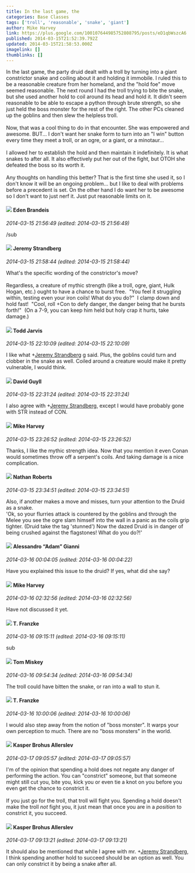 ```yaml
---
title: In the last game, the
categories: Base Classes
tags: ['troll', 'reasonable', 'snake', 'giant']
author: Mike Harvey
link: https://plus.google.com/100107644985752808795/posts/eD1qbWszcA6
published: 2014-03-15T21:52:39.792Z
updated: 2014-03-15T21:58:53.000Z
imagelink: []
thumblinks: []
---
```


In the last game, the party druid dealt with a troll by turning into a giant constrictor snake and coiling about it and holding it immobile. I ruled this to be a reasonable creature from her homeland, and the &quot;hold foe&quot; move seemed reasonable. The next round I had the troll trying to bite the snake, but she used another hold to coil around its head and hold it. It didn&#39;t seem reasonable to be able to escape a python through brute strength, so she just held the boss monster for the rest of the right. The other PCs cleaned up the goblins and then slew the helpless troll.<br /><br />Now, that was a cool thing to do in that encounter. She was empowered and awesome. BUT... I don&#39;t want her snake form to turn into an &quot;I win&quot; button every time they meet a troll, or an ogre, or a giant, or a minotaur...<br /><br />I allowed her to establish the hold and then maintain it indefinitely. It is what snakes to after all. It also effectively put her out of the fight, but OTOH she defeated the boss so its worth it.<br /><br />Any thoughts on handling this better? That is the first time she used it, so I don&#39;t know it will be an ongoing problem... but I like to deal with problems before a precedent is set. On the other hand I do want her to be awesome so I don&#39;t want to just nerf it. Just put reasonable limits on it.
<div id='comment z12lvbvwmvmydriiy04cgdvgnmq4z15jbt40k'>
  <h4><img src='{{site.baseurl}}//images/avatars/105506985637359571838_photo.jpg'> Eden Brandeis</h4>
      <p><cite>2014-03-15 21:56:49 (edited: 2014-03-15 21:56:49)</cite></p>
        <p>/sub</p>
</div>
        

<div id='comment z12lvbvwmvmydriiy04cgdvgnmq4z15jbt40k'>
  <h4><img src='{{site.baseurl}}//images/avatars/102595580176380683252_photo.jpg'> Jeremy Strandberg</h4>
      <p><cite>2014-03-15 21:58:44 (edited: 2014-03-15 21:58:44)</cite></p>
        <p>What&#39;s the specific wording of the constrictor&#39;s move?<br /><br />Regardless, a creature of mythic strength (like a troll, ogre, giant, Hulk Hogan, etc.) ought to have a chance to burst free.  &quot;You feel it struggling within, testing even your iron coils! What do you do?&quot;  I clamp down and hold fast!  &quot;Cool, roll +Con to defy danger, the danger being that he bursts forth!&quot;  (On a 7-9, you can keep him held but holy crap it hurts, take damage.)</p>
</div>
        

<div id='comment z12lvbvwmvmydriiy04cgdvgnmq4z15jbt40k'>
  <h4><img src='{{site.baseurl}}//images/avatars/102310870739815598588_photo.jpg'> Todd Jarvis</h4>
      <p><cite>2014-03-15 22:10:09 (edited: 2014-03-15 22:10:09)</cite></p>
        <p>I like what <span class="proflinkWrapper"><span class="proflinkPrefix">+</span><a class="proflink" href="https://plus.google.com/102595580176380683252" oid="102595580176380683252">Jeremy Strandberg</a></span> g said. Plus, the goblins could turn and clobber in the snake as well. Coiled around a creature would make it pretty vulnerable, I would think.</p>
</div>
        

<div id='comment z12lvbvwmvmydriiy04cgdvgnmq4z15jbt40k'>
  <h4><img src='{{site.baseurl}}//images/avatars/117134143142507309944_photo.jpg'> David Guyll</h4>
      <p><cite>2014-03-15 22:31:24 (edited: 2014-03-15 22:31:24)</cite></p>
        <p>I also agree with <span class="proflinkWrapper"><span class="proflinkPrefix">+</span><a class="proflink" href="https://plus.google.com/102595580176380683252" oid="102595580176380683252">Jeremy Strandberg</a></span>, except I would have probably gone with STR instead of CON.</p>
</div>
        

<div id='comment z12lvbvwmvmydriiy04cgdvgnmq4z15jbt40k'>
  <h4><img src='{{site.baseurl}}//images/avatars/100107644985752808795_photo.jpg'> Mike Harvey</h4>
      <p><cite>2014-03-15 23:26:52 (edited: 2014-03-15 23:26:52)</cite></p>
        <p>Thanks, I like the mythic strength idea. Now that you mention it even Conan would sometimes throw off a serpent&#39;s coils. And taking damage is a nice complication.</p>
</div>
        

<div id='comment z12lvbvwmvmydriiy04cgdvgnmq4z15jbt40k'>
  <h4><img src='{{site.baseurl}}//images/avatars/117646243340764868749_photo.jpg'> Nathan Roberts</h4>
      <p><cite>2014-03-15 23:34:51 (edited: 2014-03-15 23:34:51)</cite></p>
        <p>Also, if another makes a move and misses, turn your attention to the Druid as a snake. <br />&#39;Ok, so your flurries attack is countered by the goblins and through the Melee you see the ogre slam himself into the wall in a panic as the coils grip tighter. (Druid take the tag &#39;stunned&#39;) Now the dazed Druid is in danger of being crushed against the flagstones! What do you do?!&#39;</p>
</div>
        

<div id='comment z12lvbvwmvmydriiy04cgdvgnmq4z15jbt40k'>
  <h4><img src='{{site.baseurl}}//images/avatars/106679386179477817028_photo.jpg'> Alessandro “Adam” Gianni</h4>
      <p><cite>2014-03-16 00:04:05 (edited: 2014-03-16 00:04:22)</cite></p>
        <p>Have you explained this issue to the druid? If yes, what did she say?</p>
</div>
        

<div id='comment z12lvbvwmvmydriiy04cgdvgnmq4z15jbt40k'>
  <h4><img src='{{site.baseurl}}//images/avatars/100107644985752808795_photo.jpg'> Mike Harvey</h4>
      <p><cite>2014-03-16 02:32:56 (edited: 2014-03-16 02:32:56)</cite></p>
        <p>Have not discussed it yet.</p>
</div>
        

<div id='comment z12lvbvwmvmydriiy04cgdvgnmq4z15jbt40k'>
  <h4><img src='{{site.baseurl}}//images/avatars/110330901807759406775_photo.jpg'> T. Franzke</h4>
      <p><cite>2014-03-16 09:15:11 (edited: 2014-03-16 09:15:11)</cite></p>
        <p>sub</p>
</div>
        

<div id='comment z12lvbvwmvmydriiy04cgdvgnmq4z15jbt40k'>
  <h4><img src='{{site.baseurl}}//images/avatars/110110374841646652137_photo.jpg'> Tom Miskey</h4>
      <p><cite>2014-03-16 09:54:34 (edited: 2014-03-16 09:54:34)</cite></p>
        <p>The troll could have bitten the snake, or ran into a wall to stun it.</p>
</div>
        

<div id='comment z12lvbvwmvmydriiy04cgdvgnmq4z15jbt40k'>
  <h4><img src='{{site.baseurl}}//images/avatars/110330901807759406775_photo.jpg'> T. Franzke</h4>
      <p><cite>2014-03-16 10:00:06 (edited: 2014-03-16 10:00:06)</cite></p>
        <p>I would also step away from the notion of &quot;boss monster&quot;. It warps your own perception to much. There are no &quot;boss monsters&quot; in the world. </p>
</div>
        

<div id='comment z12lvbvwmvmydriiy04cgdvgnmq4z15jbt40k'>
  <h4><img src='{{site.baseurl}}//images/avatars/110937611143261107555_photo.jpg'> Kasper Brohus Allerslev</h4>
      <p><cite>2014-03-17 09:05:57 (edited: 2014-03-17 09:05:57)</cite></p>
        <p>I&#39;m of the opinion that spending a hold does not negate any danger of performing the action. You can &quot;constrict&quot; someone, but that someone might still cut you, bite you, kick you or even tie a knot on you before you even get the chance to constrict it.<br /><br />If you just go for the troll, that troll will fight you. Spending a hold doesn&#39;t make the troll <i>not</i> fight you, it just mean that once you are in a <i>position</i> to constrict it, you succeed.</p>
</div>
        

<div id='comment z12lvbvwmvmydriiy04cgdvgnmq4z15jbt40k'>
  <h4><img src='{{site.baseurl}}//images/avatars/110937611143261107555_photo.jpg'> Kasper Brohus Allerslev</h4>
      <p><cite>2014-03-17 09:13:21 (edited: 2014-03-17 09:13:21)</cite></p>
        <p>It should also be mentioned that while I agree with mr. <span class="proflinkWrapper"><span class="proflinkPrefix">+</span><a class="proflink" href="https://plus.google.com/102595580176380683252" oid="102595580176380683252">Jeremy Strandberg</a></span>, I think spending another hold to succeed should be an option as well. You can only constrict it by being a snake after all.</p>
</div>
        